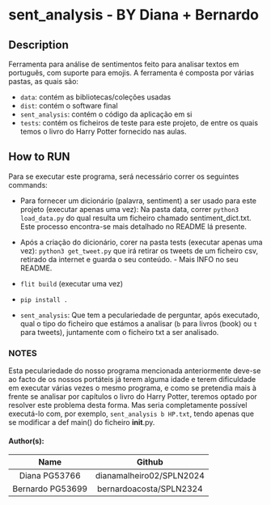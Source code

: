                      
# sent_analysis - BY Diana + Bernardo

## Description

Ferramenta para análise de sentimentos feito para analisar textos em português, com suporte para emojis.
A ferramenta é composta por várias pastas, as quais são:
- `data`: contém as bibliotecas/coleções usadas
- `dist`: contém o software final
- `sent_analysis`: contém o código da aplicação em si
- `tests`: contém os ficheiros de teste para este projeto, de entre os quais temos o livro do Harry Potter fornecido nas aulas. 

## How to RUN

Para se executar este programa, será necessário correr os seguintes commands:
- Para fornecer um dicionário (palavra, sentiment) a ser usado para este projeto (executar apenas uma vez): 
Na pasta data, correr `python3 load_data.py` do qual resulta um ficheiro chamado sentiment_dict.txt.
Este processo encontra-se mais detalhado no README lá presente.

- Após a criação do dicionário, corer na pasta tests (executar apenas uma vez):
`python3 get_tweet.py`  que irá retirar os tweets de um ficheiro csv, retirado da internet e guarda o seu conteúdo. - Mais INFO no seu README.

- `flit build` (executar uma vez)

- `pip install .` 

- `sent_analysis`:
Que tem a peculariedade de perguntar, após executado, qual o tipo do ficheiro que estámos a analisar (`b` para livros (book) ou `t` para tweets), juntamente com o ficheiro txt a ser analisado.

### NOTES

Esta peculariedade do nosso programa mencionada anteriormente deve-se ao facto de os nossos portáteis já terem alguma idade e terem dificuldade em executar várias vezes o mesmo programa, e como se pretendia mais à frente se analisar por capítulos o livro do Harry Potter, teremos optado por resolver este problema desta forma. Mas seria completamente possível executá-lo com, por exemplo, `sent_analysis b HP.txt`, tendo apenas que se modificar a def main() do ficheiro __init__.py.

#### Author(s):

Name               | Github 
:---------------:  |:------------------------------:
Diana PG53766      | dianamalheiro02/SPLN2024                  
Bernardo PG53699   | bernardoacosta/SPLN2324                     
                          
